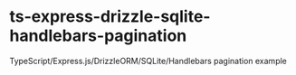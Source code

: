 # ts-express-drizzle-sqlite-handlebars-pagination
TypeScript/Express.js/DrizzleORM/SQLite/Handlebars pagination example
